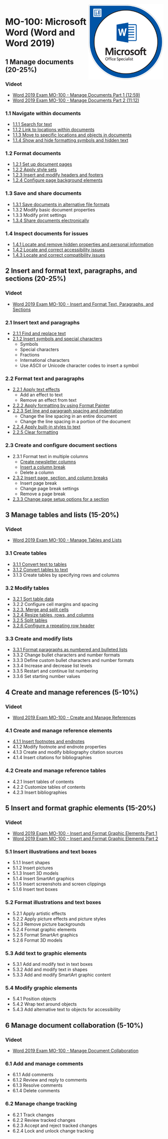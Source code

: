 <img src="images/MOS_Word.png" alt="MOS Word Badge" style="float: right; width: 15rem;">

# MO-100: Microsoft Word (Word and Word 2019)

## 1 Manage documents (20-25%)

### Videot
 - [Word 2019 Exam MO-100 - Manage Documents Part 1 (12:59)](https://www.youtube.com/watch?v=MOGtRroguSU)
 - [Word 2019 Exam MO-100 - Manage Documents Part 2 (11:12)](https://www.youtube.com/watch?v=HwuwJZNZuig)

### 1.1 Navigate within documents
 - [1.1.1 Search for text](https://support.microsoft.com/en-us/office/find-text-in-a-document-672d56af-7ad9-4b98-872c-ceed9c81c21c)
 - [1.1.2 Link to locations within documents](https://support.microsoft.com/en-us/office/add-hyperlinks-to-a-location-within-the-same-document-1f24fc4f-7ccd-4c5f-87e1-9ddefb672e0e)
 - [1.1.3 Move to specific locations and objects in documents](https://support.microsoft.com/en-us/office/word-options-display-8020151d-297e-473e-aa2f-83e12563c93c)
 - [1.1.4 Show and hide formatting symbols and hidden text](https://support.microsoft.com/en-us/office/show-or-hide-tab-marks-in-word-84a53213-5d02-404a-b022-09cae1a3958b)

### 1.2 Format documents
 - [1.2.1 Set up document pages](https://support.microsoft.com/en-us/office/change-margins-da21a474-99d8-4e54-b12d-a8a14ea7ce02)
 - [1.2.2 Apply style sets](https://support.microsoft.com/en-us/office/apply-styles-f8b96097-4d25-4fac-8200-6139c8093109)
 - [1.2.3 Insert and modify headers and footers](https://support.microsoft.com/en-us/office/insert-a-header-or-footer-b87ee4df-abc1-41f8-995b-b39f6d99c7ed)
 - [1.2.4 Configure page background elements](https://support.microsoft.com/en-us/office/insert-a-watermark-f90f26a5-2101-4a75-bbfe-f27ef05002de)

### 1.3 Save and share documents
 - [1.3.1 Save documents in alternative file formats](https://support.microsoft.com/en-us/office/basic-tasks-in-word-87b3243c-b0bf-4a29-82aa-09a681999fdc)
 - 1.3.2 Modify basic document properties
 - 1.3.3 Modify print settings
 - [1.3.4 Share documents electronically](https://support.microsoft.com/en-us/office/share-a-document-d39f3cd8-0aa0-412f-9a35-1abba926d354)

### 1.4 Inspect documents for issues
 - [1.4.1 Locate and remove hidden properties and personal information](https://support.microsoft.com/en-us/topic/remove-hidden-data-and-personal-information-by-inspecting-documents-presentations-or-workbooks-356b7b5d-77af-44fe-a07f-9aa4d085966f)
 - [1.4.2 Locate and correct accessibility issues](https://support.microsoft.com/en-us/office/intro-to-making-documents-accessible-cebd7999-e9ad-4b0d-9126-76438798c6b2)
 - [1.4.3 Locate and correct compatibility issues](https://support.microsoft.com/en-us/office/check-file-compatibility-with-earlier-versions-d9856881-5875-4c58-915f-06859b2943a7)

## 2 Insert and format text, paragraphs, and sections (20-25%)

### Videot
 - [Word 2019 Exam MO-100 - Insert and Format Text, Paragraphs, and Sections](https://www.youtube.com/watch?v=dhuv-EP-kHo)

### 2.1 Insert text and paragraphs
 - [2.1.1 Find and replace text](https://support.microsoft.com/en-us/office/find-and-replace-text-c6728c16-469e-43cd-afe4-7708c6c779b7)
 - [2.1.2 Insert symbols and special characters](https://support.microsoft.com/en-us/office/insert-a-symbol-in-word-2a061ae9-5a6c-4407-b618-8dc3c9fd4f44)
   - Symbols
   - Special characters
   - Fractions
   - International characters
   - Use ASCII or Unicode character codes to insert a symbol

### 2.2 Format text and paragraphs
 - [2.2.1 Apply text effects](https://support.microsoft.com/en-us/office/add-or-remove-text-effects-77c690cf-1a94-4ad9-91e4-aea2de538584)
   - Add an effect to text
   - Remove an effect from text
 - [2.2.2 Apply formatting by using Format Painter](https://support.microsoft.com/en-us/office/add-and-edit-text-ed1e3147-a846-41ca-8087-49e324cb50bd)
 - [2.2.3 Set line and paragraph spacing and indentation](https://support.microsoft.com/en-us/office/change-the-line-spacing-in-word-04ada056-b8ef-4b84-87dd-5d7c28a85712)
   - Change the line spacing in an entire document
   - Change the line spacing in a portion of the document
 - [2.2.4 Apply built-in styles to text](https://support.microsoft.com/en-us/office/apply-styles-f8b96097-4d25-4fac-8200-6139c8093109)
 - [2.2.5 Clear formatting](https://support.microsoft.com/en-us/office/clear-all-text-formatting-c094c4da-7f09-4cea-9a8d-c166949c9c80)

### 2.3 Create and configure document sections
 - 2.3.1 Format text in multiple columns
   - [Create newsletter columns](https://support.microsoft.com/en-us/office/create-newsletter-columns-3a00e688-253d-456e-9481-661fdd5b724b)
   - [Insert a column break](https://support.microsoft.com/en-us/office/insert-a-column-break-fa34916a-d6ce-4c99-8646-0461a6030451)
   - Delete a column
 - [2.3.2 Insert page, section, and column breaks](https://support.microsoft.com/en-us/office/insert-or-remove-a-page-break-183d9245-b791-4cd3-9ec2-093258a78a52)
   - Insert page break
   - Change page break settings
   - Remove a page break
 - [2.3.3 Change page setup options for a section](https://support.microsoft.com/en-us/office/change-a-section-break-c3b582d9-268c-4829-b450-244d207b0b8f)

## 3   Manage tables and lists (15-20%)

### Videot
 - [Word 2019 Exam MO-100 - Manage Tables and Lists](https://www.youtube.com/watch?v=G5XN_xKZN_k)

### 3.1 Create tables
 - [3.1.1 Convert text to tables](https://support.microsoft.com/en-us/office/convert-text-to-a-table-or-a-table-to-text-b5ce45db-52d5-4fe3-8e9c-e04b62f189e1)
 - [3.1.2 Convert tables to text](https://support.microsoft.com/en-us/office/convert-text-to-a-table-or-a-table-to-text-b5ce45db-52d5-4fe3-8e9c-e04b62f189e1)
 - 3.1.3 Create tables by specifying rows and columns

### 3.2 Modify tables
 - [3.2.1 Sort table data](https://support.microsoft.com/en-us/office/sort-the-contents-of-a-table-f8392477-4613-49cd-aba6-7c2e48f1d91f)
 - 3.2.2 Configure cell margins and spacing
 - [3.2.3. Merge and split cells](https://support.microsoft.com/en-us/office/merge-or-split-cells-in-a-table-8b458deb-0fc5-4c8d-8d94-2d4da98193f8)
 - [3.2.4 Resize tables, rows, and columns](https://support.microsoft.com/en-us/office/set-or-change-table-properties-3237de89-b287-4379-8e0c-86d94873b2e0)
 - [3.2.5 Split tables](https://support.microsoft.com/en-us/office/split-a-table-d231a898-6983-4ef8-acb0-797c7f2b0c45)
 - [3.2.6 Configure a repeating row header](https://support.microsoft.com/en-us/office/repeat-table-header-on-subsequent-pages-2ff677e0-3150-464a-a283-fa52794b4b41)

### 3.3 Create and modify lists
 - [3.3.1 Format paragraphs as numbered and bulleted lists](https://support.microsoft.com/en-us/office/create-a-bulleted-or-numbered-list-9ff81241-58a8-4d88-8d8c-acab3006a23e)
 - 3.3.2 Change bullet characters and number formats
 - 3.3.3 Define custom bullet characters and number formats
 - 3.3.4 Increase and decrease list levels
 - 3.3.5 Restart and continue list numbering
 - 3.3.6 Set starting number values
 
## 4 Create and manage references (5-10%)

### Videot 
 - [Word 2019 Exam MO-100 - Create and Manage References](https://www.youtube.com/watch?v=4CZv1a6xhOk)

### 4.1 Create and manage reference elements
 - [4.1.1 Insert footnotes and endnotes](https://support.microsoft.com/en-us/office/insert-footnotes-and-endnotes-61f3fb1a-4717-414c-9a8f-015a5f3ff4cb)
 - 4.1.2 Modify footnote and endnote properties
 - 4.1.3 Create and modify bibliography citation sources
 - 4.1.4 Insert citations for bibliographies

### 4.2 Create and manage reference tables
 - 4.2.1 Insert tables of contents
 - 4.2.2 Customize tables of contents
 - 4.2.3 Insert bibliographies

## 5 Insert and format graphic elements (15-20%)

### Videot
 - [Word 2019 Exam MO-100 - Insert and Format Graphic Elements Part 1](https://www.youtube.com/watch?v=bCyQ_xRl_Ck)
 - [Word 2019 Exam MO-100 - Insert and Format Graphic Elements Part 2](https://www.youtube.com/watch?v=XssvnAh_et0)

### 5.1 Insert illustrations and text boxes
 - 5.1.1 Insert shapes
 - 5.1.2 Insert pictures
 - 5.1.3 Insert 3D models
 - 5.1.4 Insert SmartArt graphics
 - 5.1.5 Insert screenshots and screen clippings
 - 5.1.6 Insert text boxes

### 5.2 Format illustrations and text boxes
 - 5.2.1 Apply artistic effects
 - 5.2.2 Apply picture effects and picture styles
 - 5.2.3 Remove picture backgrounds
 - 5.2.4 Format graphic elements
 - 5.2.5 Format SmartArt graphics
 - 5.2.6 Format 3D models
 
### 5.3 Add text to graphic elements
 - 5.3.1 Add and modify text in text boxes
 - 5.3.2 Add and modify text in shapes
 - 5.3.3 Add and modify SmartArt graphic content
 
### 5.4 Modify graphic elements
 - 5.4.1 Position objects
 - 5.4.2 Wrap text around objects
 - 5.4.3 Add alternative text to objects for accessibility

## 6 Manage document collaboration (5-10%)

### Videot 
 - [Word 2019 Exam MO-100 - Manage Document Collaboration](https://www.youtube.com/watch?v=3SH4kKSJU5g)

### 6.1 Add and manage comments
 - 6.1.1 Add comments
 - 6.1.2 Review and reply to comments
 - 6.1.3 Resolve comments
 - 6.1.4 Delete comments
 
### 6.2 Manage change tracking
 - 6.2.1 Track changes
 - 6.2.2 Review tracked changes
 - 6.2.3 Accept and reject tracked changes
 - 6.2.4 Lock and unlock change tracking
